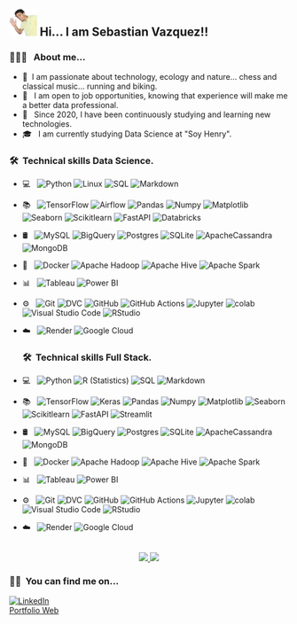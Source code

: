 <h2> <img width=50px height=50px alt="Web" src="sebita.png"> Hi... I am Sebastian Vazquez!!</h2>

<h3> 👨🏻‍💻 &nbsp; About me...  </h3>

- 🔭 &nbsp;I am passionate about technology, ecology and nature... chess and classical music... running and biking.
- 💼 &nbsp; I am open to job opportunities, knowing that experience will make me a better data professional.
- 🌱 &nbsp; Since 2020, I have been continuously studying and learning new technologies.
- 🎓 &nbsp; I am currently studying Data Science at "Soy Henry". 

<h3> 🛠 &nbsp;Technical skills Data Science.</h3>

- 💻 &nbsp;
  ![Python](https://img.shields.io/badge/-Python-333333?style=flat&logo=python)
  ![Linux](https://img.shields.io/badge/-Linux-333333?style=flat&logo=linux)
  ![SQL](https://img.shields.io/badge/-SQL-333333?style=flat&logo=sql)
  ![Markdown](https://img.shields.io/badge/-Markdown-333333?style=flat&logo=markdown)
- 📚 &nbsp;
  ![TensorFlow](https://img.shields.io/badge/-TensorFlow-333333?style=flat&logo=tensorflow)
  ![Airflow](https://img.shields.io/badge/-Airflow-333333?style=flat&logo=airflow)
  ![Pandas](https://img.shields.io/badge/-Pandas-333333?style=flat&logo=pandas)
  ![Numpy](https://img.shields.io/badge/-Numpy-333333?style=flat&logo=numpy)
  ![Matplotlib](https://img.shields.io/badge/-Matplotlib-333333?style=flat&logo=matplotlib)
  ![Seaborn](https://img.shields.io/badge/-Seaborn-333333?style=flat&logo=seaborn)
  ![Scikitlearn](https://img.shields.io/badge/-Scikitlearn-333333?style=flat&logo=scikitlearn)
  ![FastAPI](https://img.shields.io/badge/-FastAPI-333333?style=flat&logo=fastapi)
  ![Databricks](https://img.shields.io/badge/-Databricks-333333?style=flat&logo=databricks)
- 🛢 &nbsp;
  ![MySQL](https://img.shields.io/badge/-MySQL-333333?style=flat&logo=MySQL)
  ![BigQuery](https://img.shields.io/badge/-BigQuery-333333?style=flat&logo=bigquery)
  ![Postgres](https://img.shields.io/badge/-Postgres-333333?style=flat&logo=postgresql)
  ![SQLite](https://img.shields.io/badge/-SQLite-333333?style=flat&logo=sqlite)
  ![ApacheCassandra](https://img.shields.io/badge/-Cassandra-333333?style=flat&logo=apache-cassandra&logoColor=white)
  ![MongoDB](https://img.shields.io/badge/-MongoDB-333333?style=flat&logo=mongodb)
- 🔧 &nbsp;
  ![Docker](https://img.shields.io/badge/-Docker-333333?style=flat&logo=docker)
  ![Apache Hadoop](https://img.shields.io/badge/-Apache%20Hadoop-333333?style=flat&logo=apache-hadoop)
  ![Apache Hive](https://img.shields.io/badge/-Apache%20Hive-333333?style=flat&logo=apache-hive)
  ![Apache Spark](https://img.shields.io/badge/-Apache%20Spark-333333?style=flat&logo=apache-spark)
- 📊 &nbsp;
  ![Tableau](https://img.shields.io/badge/-Tableau-333333?style=flat&logo=tableau)
  ![Power BI](https://img.shields.io/badge/-Power%20BI-333333?style=flat&logo=powerbi)
- ⚙️ &nbsp;
  ![Git](https://img.shields.io/badge/-Git-333333?style=flat&logo=git)
  ![DVC](https://img.shields.io/badge/-DVC-333333?style=flat&logo=dvc)
  ![GitHub](https://img.shields.io/badge/-GitHub-333333?style=flat&logo=github)
  ![GitHub Actions](https://img.shields.io/badge/-GitHub%20Actions-333333?style=flat&logo=githubactions)
  ![Jupyter](https://img.shields.io/badge/-Jupyter-333333?style=flat&logo=jupyter)
  ![colab](https://img.shields.io/badge/-colab-333333?style=flat&logo=colabbadge)
  ![Visual Studio Code](https://img.shields.io/badge/-Visual%20Studio%20Code-333333?style=flat&logo=visual-studio-code&logoColor=007ACC)
  ![RStudio](https://img.shields.io/badge/-RStudio-333333?style=flat&logo=rstudio)
- ☁️ &nbsp;
  ![Render](https://img.shields.io/badge/-Render-333333?style=flat&logo=render)
  ![Google Cloud](https://img.shields.io/badge/-Google%20Cloud-333333?style=flat&logo=google-cloud)

  <h3> 🛠 &nbsp;Technical skills Full Stack.</h3>

- 💻 &nbsp;
  ![Python](https://img.shields.io/badge/-Python-333333?style=flat&logo=python)
  ![R (Statistics)](https://img.shields.io/badge/-R-333333?style=flat&logo=R&logoColor=276DC3)
  ![SQL](https://img.shields.io/badge/-SQL-333333?style=flat&logo=sql)
  ![Markdown](https://img.shields.io/badge/-Markdown-333333?style=flat&logo=markdown)
- 📚 &nbsp;
  ![TensorFlow](https://img.shields.io/badge/-TensorFlow-333333?style=flat&logo=tensorflow)
  ![Keras](https://img.shields.io/badge/-Keras-333333?style=flat&logo=keras)
  ![Pandas](https://img.shields.io/badge/-Pandas-333333?style=flat&logo=pandas)
  ![Numpy](https://img.shields.io/badge/-Numpy-333333?style=flat&logo=numpy)
  ![Matplotlib](https://img.shields.io/badge/-Matplotlib-333333?style=flat&logo=matplotlib)
  ![Seaborn](https://img.shields.io/badge/-Seaborn-333333?style=flat&logo=seaborn)
  ![Scikitlearn](https://img.shields.io/badge/-Scikitlearn-333333?style=flat&logo=scikitlearn)
  ![FastAPI](https://img.shields.io/badge/-FastAPI-333333?style=flat&logo=fastapi)
  ![Streamlit](https://img.shields.io/badge/-Streamlit-333333?style=flat&logo=streamlit)
- 🛢 &nbsp;
  ![MySQL](https://img.shields.io/badge/-MySQL-333333?style=flat&logo=MySQL)
  ![BigQuery](https://img.shields.io/badge/-BigQuery-333333?style=flat&logo=bigquery)
  ![Postgres](https://img.shields.io/badge/-Postgres-333333?style=flat&logo=postgresql)
  ![SQLite](https://img.shields.io/badge/-SQLite-333333?style=flat&logo=sqlite)
  ![ApacheCassandra](https://img.shields.io/badge/-Cassandra-333333?style=flat&logo=apache-cassandra&logoColor=white)
  ![MongoDB](https://img.shields.io/badge/-MongoDB-333333?style=flat&logo=mongodb)
- 🔧 &nbsp;
  ![Docker](https://img.shields.io/badge/-Docker-333333?style=flat&logo=docker)
  ![Apache Hadoop](https://img.shields.io/badge/-Apache%20Hadoop-333333?style=flat&logo=apache-hadoop)
  ![Apache Hive](https://img.shields.io/badge/-Apache%20Hive-333333?style=flat&logo=apache-hive)
  ![Apache Spark](https://img.shields.io/badge/-Apache%20Spark-333333?style=flat&logo=apache-spark)
- 📊 &nbsp;
  ![Tableau](https://img.shields.io/badge/-Tableau-333333?style=flat&logo=tableau)
  ![Power BI](https://img.shields.io/badge/-Power%20BI-333333?style=flat&logo=powerbi)
- ⚙️ &nbsp;
  ![Git](https://img.shields.io/badge/-Git-333333?style=flat&logo=git)
  ![DVC](https://img.shields.io/badge/-DVC-333333?style=flat&logo=dvc)
  ![GitHub](https://img.shields.io/badge/-GitHub-333333?style=flat&logo=github)
  ![GitHub Actions](https://img.shields.io/badge/-GitHub%20Actions-333333?style=flat&logo=githubactions)
  ![Jupyter](https://img.shields.io/badge/-Jupyter-333333?style=flat&logo=jupyter)
  ![colab](https://img.shields.io/badge/-colab-333333?style=flat&logo=colabbadge)
  ![Visual Studio Code](https://img.shields.io/badge/-Visual%20Studio%20Code-333333?style=flat&logo=visual-studio-code&logoColor=007ACC)
  ![RStudio](https://img.shields.io/badge/-RStudio-333333?style=flat&logo=rstudio)
- ☁️ &nbsp;
  ![Render](https://img.shields.io/badge/-Render-333333?style=flat&logo=render)
  ![Google Cloud](https://img.shields.io/badge/-Google%20Cloud-333333?style=flat&logo=google-cloud)

<p align="center">
<br/>

<a href="[https://github.com/AVS1508](https://github.com/SebitaElGordito)">
  <img height="180em" src="https://github-readme-stats.vercel.app/api?username=SebitaElGordito&theme=buefy&show_icons=true" /> 
  <img height="180em" src="https://github-readme-stats.vercel.app/api/top-langs/?username=SebitaElGordito&theme=buefy&layout=compact" />
</a>

<br/>
</p>


<h3> 🤝🏻 &nbsp;You can find me on...</h3>
<a href="https://www.linkedin.com/in/sebastian-vazquez-67353722b/"><img alt="LinkedIn" src="https://img.shields.io/badge/LinkedIn-blue?style=flat-square&logo=linkedin"></a>
<br>
<a href="https://sebastianvazquezgsvv.netlify.app/">Portfolio Web</a> 



